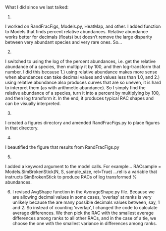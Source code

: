 What I did since we last talked:

1.
I worked on RandFracFigs, Models.py, HeatMap, and other. I added function to Models that finds percent relative abundances. Relative abundance works better for decimals (floats) but doesn’t remove the large disparity between very abundant species and very rare ones. So…

2.
I switched to using the log of the percent abundances, i.e. get the relative abundance of a species, then multiply it by 100, and then log-transform that number. I did this because 1.) using relative abundance makes more sense when abundances can take decimal values and values less than 1.0, and 2.) using relative abundance also produces curves that are so uneven, it is hard to interpret them (as with arithmetic abundance). So I simply find the relative abundance of a species, turn it into a percent by multiplying by 100, and then log transform it. In the end, it produces typical RAC shapes and can be visually interpreted. 

3. 
I created a figures directory and amended RandFracFigs.py to place figures in that directory.

4. 
I beautified the figure that results from RandFracFigs.py

5. 
I added a keyword argument to the model calls. For example…
RACsample = Models.SimBrokenStick(N, S, sample_size, rel=True)  …rel is a variable that instructs SimBrokenStick to produce RACs of log transformed % abundances.

6. I revised AvgShape function in the AverageShape.py file. Because we are allowing decimal values in some cases, ‘overlap’ at ranks is very unlikely because the are many possible decimals values between, say, 1 and 2. So instead of counting ‘overlap’, I changed the code to calculate average differences. We then pick the RAC with the smallest average differences among ranks to all other RACs, and in the case of a tie, we choose the one with the smallest variance in differences among ranks.



